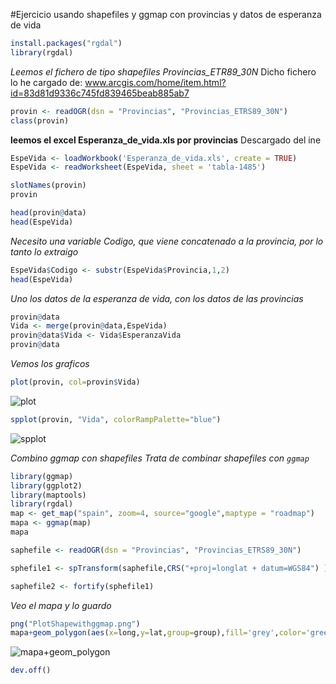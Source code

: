 #Ejercicio usando shapefiles y ggmap con provincias y datos de esperanza de vida
```r
install.packages("rgdal")
library(rgdal)
```
*Leemos el fichero de tipo shapefiles Provincias_ETR89_30N*
Dicho fichero lo he cargado de:
www.arcgis.com/home/item.html?id=83d81d9336c745fd839465beab885ab7
```r
provin <- readOGR(dsn = "Provincias", "Provincias_ETRS89_30N")
class(provin)
```
**leemos el excel Esperanza_de_vida.xls por provincias**
Descargado del ine

```r
EspeVida <- loadWorkbook('Esperanza_de_vida.xls', create = TRUE) 
EspeVida <- readWorksheet(EspeVida, sheet = 'tabla-1485')

slotNames(provin)
provin

head(provin@data)
head(EspeVida)
```
*Necesito una variable Codigo, que viene concatenado a la provincia, por lo tanto lo extraigo*
```r
EspeVida$Codigo <- substr(EspeVida$Provincia,1,2)
head(EspeVida)
```

*Uno los datos de la esperanza de vida, con los datos de las provincias*
```r
provin@data
Vida <- merge(provin@data,EspeVida)
provin@data$Vida <- Vida$EsperanzaVida
provin@data
```
*Vemos los graficos*
```r
plot(provin, col=provin$Vida)
```
![plot](https://github.com/Aniana4/kschool_shapefiles_Provincias/Provincias_Espana.png)
```r 
spplot(provin, "Vida", colorRampPalette="blue")
```
![spplot](https://github.com/Aniana4/kschool_shapefiles_Provincias/Freq_EspVida.png)

*Combino ggmap con shapefiles*
*Trata de combinar _shapefiles_ con `ggmap`*
```r
library(ggmap)
library(ggplot2)
library(maptools)
library(rgdal)
map <- get_map("spain", zoom=4, source="google",maptype = "roadmap")
mapa <- ggmap(map)
mapa

saphefile <- readOGR(dsn = "Provincias", "Provincias_ETRS89_30N")

sphefile1 <- spTransform(saphefile,CRS("+proj=longlat + datum=WGS84") )

saphefile2 <- fortify(sphefile1)
```
*Veo el mapa y lo guardo*
```r
png("PlotShapewithggmap.png")
mapa+geom_polygon(aes(x=long,y=lat,group=group),fill='grey',color='green',data=saphefile2,alpha=0)
```
![mapa+geom_polygon](https://github.com/Aniana4/kschool_shapefiles_Provincias/Provincias_Espana2.png)
```r
dev.off()
```
